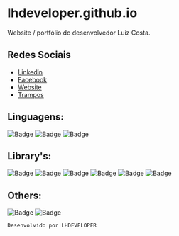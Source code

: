 # lhdeveloper.github.io
Website / portfólio do desenvolvedor Luiz Costa.

## Redes Sociais
* [Linkedin](https://linkedin.com/in/lhdeveloper)
* [Facebook](https://facebook.com/costa.lh)
* [Website](https://lhdeveloper.me)
* [Trampos](http://trampos.co/luizhcosta)

## Linguagens:
![Badge](https://img.shields.io/badge/HTML5-black?style=for-the-badge&logo=html5)
![Badge](https://img.shields.io/badge/SASS-black?style=for-the-badge&logo=sass)
![Badge](https://img.shields.io/badge/VUE-black?style=for-the-badge&logo=vue.js)

## Library's:
![Badge](https://img.shields.io/badge/Bootstrap-black?style=for-the-badge&logo=Bootstrap)
![Badge](https://img.shields.io/badge/JQUERY-black?style=for-the-badge&logo=jQuery)
![Badge](https://img.shields.io/badge/FontAwesome-black?style=for-the-badge&logo=Font-Awesome)
![Badge](https://img.shields.io/badge/Slickslider-black?style=for-the-badge&logo=Slides)
![Badge](https://img.shields.io/badge/Animate.css-black?style=for-the-badge)
![Badge](https://img.shields.io/badge/WOWJS-black?style=for-the-badge)

## Others:
![Badge](https://img.shields.io/badge/GULP-black?style=for-the-badge&logo=gulp)
![Badge](https://img.shields.io/badge/BABEL-black?style=for-the-badge&logo=babel)

``Desenvolvido por LHDEVELOPER``